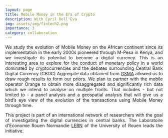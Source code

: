 ```yaml
---
layout: page
title: Mobile Money in the Era of Crypto
description: With Cyril Dell'Eva
img: assets/img/fintech2.png
importance: 3
category: collaboration
---
```


<p align="justify"> We study the evolution of Mobile Money on the African continent since its implementation in the early 2000s pioneered through M-Pesa in Kenya, and we investigate its potential to become a digital currency. This is an interesting area to explore for the conduct of monetary policy in a world dominated by cryptocurrencies and the debates surrounding Central Bank Digital Currency (CBDC) Aggregate data obtained from <a href="https://www.gsma.com/mobilemoneymetrics/#">GSMA</a> allowed us to draw rough results to form our priors. We plan to partner with the mobile operator Orange to obtain more disaggregated and significantly rich data which we intend to analyse on multiple fronts. That includes - but not limited to - a panel analysis and a geospatial analysis that will give us a bird’s eye view of the evolution of the transactions using Mobile Money through time.</p>

<p align="justify"> This project is part of an international network of researchers with the goal of investigating the digital currencies in central banks. The Laboratoire d'Economie Rouen Normandie <a href="https://lern.univ-rouen.fr/le-laboratoire-0">LERN</a> of the University of Rouen leads the initiative. </p>

<a href=""></a>
